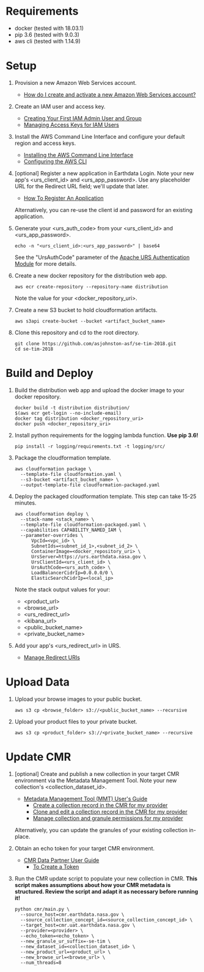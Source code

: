 # Requirements

- docker (tested with 18.03.1)
- pip 3.6 (tested with 9.0.3)
- aws cli (tested with 1.14.9)

# Setup

1. Provision a new Amazon Web Services account.

   - [How do I create and activate a new Amazon Web Services account?](https://aws.amazon.com/premiumsupport/knowledge-center/create-and-activate-aws-account/)

1. Create an IAM user and access key.

   - [Creating Your First IAM Admin User and Group](https://docs.aws.amazon.com/IAM/latest/UserGuide/getting-started_create-admin-group.html)
   - [Managing Access Keys for IAM Users](https://docs.aws.amazon.com/IAM/latest/UserGuide/id_credentials_access-keys.html)

1. Install the AWS Command Line Interface and configure your default region and access keys.

   - [Installing the AWS Command Line Interface](https://docs.aws.amazon.com/cli/latest/userguide/installing.html)
   - [Configuring the AWS CLI](https://docs.aws.amazon.com/cli/latest/userguide/cli-chap-getting-started.html)

1. [optional] Register a new application in Earthdata Login.  Note your new app's <urs_client_id> and <urs_app_password>.  Use any placeholder URL for the Redirect URL field; we'll update that later.

   - [How To Register An Application](https://wiki.earthdata.nasa.gov/display/EL/How+To+Register+An+Application)

   Alternatively, you can re-use the client id and password for an existing application.

1. Generate your <urs_auth_code> from your <urs_client_id> and <urs_app_password>.

   ```
   echo -n "<urs_client_id>:<urs_app_password>" | base64
   ```

   See the "UrsAuthCode" parameter of the [Apache URS Authentication Module](https://developer.earthdata.nasa.gov/urs/urs-integration/apache-urs-authentication-module) for more details.


1. Create a new docker repository for the distribution web app.

   ```
   aws ecr create-repository --repository-name distribution
   ```

   Note the value for your <docker_repository_uri>.

1. Create a new S3 bucket to hold cloudformation artifacts.

   ```
   aws s3api create-bucket --bucket <artifact_bucket_name>
   ```

1. Clone this repository and cd to the root directory.

   ```
   git clone https://github.com/asjohnston-asf/se-tim-2018.git
   cd se-tim-2018
   ```

# Build and Deploy

1. Build the distribution web app and upload the docker image to your docker repository.

   ```
   docker build -t distribution distribution/
   $(aws ecr get-login --no-include-email)
   docker tag distribution <docker_repository_uri>
   docker push <docker_repository_uri>
   ```

1. Install python requirements for the logging lambda function.  **Use pip 3.6!**

   ```
   pip install -r logging/requirements.txt -t logging/src/
   ```

1. Package the cloudformation template.

   ```
   aws cloudformation package \
     --template-file cloudformation.yaml \
     --s3-bucket <artifact_bucket_name> \
     --output-template-file cloudformation-packaged.yaml
   ```

1. Deploy the packaged cloudformation template.  This step can take 15-25 minutes.

   ```
   aws cloudformation deploy \
     --stack-name <stack_name> \
     --template-file cloudformation-packaged.yaml \
     --capabilities CAPABILITY_NAMED_IAM \
     --parameter-overrides \
         VpcId=<vpc_id> \
         SubnetIds=<subnet_id_1>,<subnet_id_2> \
         ContainerImage=<docker_repository_uri> \
         UrsServer=https://urs.earthdata.nasa.gov \
         UrsClientId=<urs_client_id> \
         UrsAuthCode=<urs_auth_code> \
         LoadBalancerCidrIp=0.0.0.0/0 \
         ElasticSearchCidrIp=<local_ip>
   ```

   Note the stack output values for your:
   - <product_url>
   - <browse_url>
   - <urs_redirect_url>
   - <kibana_url>
   - <public_bucket_name>
   - <private_bucket_name>

1. Add your app's <urs_redirect_url> in URS.

   - [Manage Redirect URIs](https://developer.earthdata.nasa.gov/urs/urs-integration/how-to-register-an-application/manage-redirect-uris)

# Upload Data

1. Upload your browse images to your public bucket.

   ```
   aws s3 cp <browse_folder> s3://<public_bucket_name> --recursive
   ```

1. Upload your product files to your private bucket.

   ```
   aws s3 cp <product_folder> s3://<private_bucket_name> --recursive
   ```

# Update CMR

1. [optional] Create and publish a new collection in your target CMR environment via the Metadata Management Tool.  Note your new collection's <collection_dataset_id>.

   - [Metadata Management Tool (MMT) User's Guide](https://wiki.earthdata.nasa.gov/display/CMR/Metadata+Management+Tool+%28MMT%29+User%27s+Guide)
     - [Create a collection record in the CMR for my provider](https://wiki.earthdata.nasa.gov/display/CMR/Metadata+Management+Tool+%28MMT%29+User%27s+Guide#MetadataManagementTool(MMT)User'sGuide-CreateacollectionrecordintheCMRformyprovider)
     - [Clone and edit a collection record in the CMR for my provider](https://wiki.earthdata.nasa.gov/display/CMR/Metadata+Management+Tool+%28MMT%29+User%27s+Guide#MetadataManagementTool(MMT)User'sGuide-CloneandeditacollectionrecordintheCMRformyprovider)
     - [Manage collection and granule permissions for my provider](https://wiki.earthdata.nasa.gov/display/CMR/Metadata+Management+Tool+%28MMT%29+User%27s+Guide#MetadataManagementTool(MMT)User'sGuide-Managecollectionandgranulepermissionsformyprovider)

   Alternatively, you can update the granules of your existing collection in-place.

1. Obtain an echo token for your target CMR environment.

   - [CMR Data Partner User Guide](https://wiki.earthdata.nasa.gov/display/CMR/CMR+Data+Partner+User+Guide)
     - [To Create a Token](https://wiki.earthdata.nasa.gov/display/CMR/CMR+Data+Partner+User+Guide#CMRDataPartnerUserGuide-ToCreateaToken)

1. Run the CMR update script to populate your new collection in CMR.  **This script makes assumptions about how your CMR metadata is structured.  Review the script and adapt it as necessary before running it!**

   ```
   python cmr/main.py \
     --source_host=cmr.earthdata.nasa.gov \
     --source_collection_concept_id=<source_collection_concept_id> \
     --target_host=cmr.uat.earthdata.nasa.gov \
     --provider=<provider> \
     --echo_token=<echo_token> \
     --new_granule_ur_suffix=-se-tim \
     --new_dataset_id=<collection_dataset_id> \
     --new_product_url=<product_url> \
     --new_browse_url=<browse_url> \
     --num_threads=8
   ```
